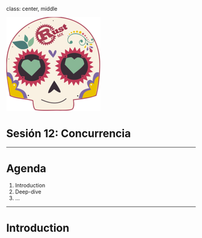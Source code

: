 class: center, middle

<img src="../assets/images/rustmx-logo.svg" alt="RustMX" width="250rem" height="auto">

# Sesión 12: Concurrencia

---

# Agenda

1. Introduction
2. Deep-dive
3. ...

---

# Introduction
